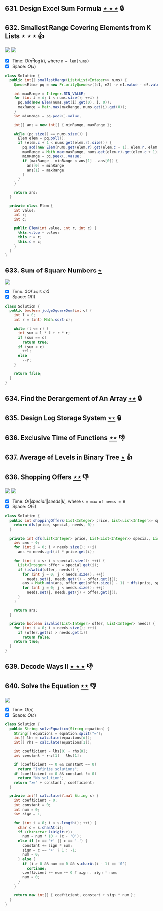 ## 631. Design Excel Sum Formula [$\star\star\star$](https://leetcode.com/problems/design-excel-sum-formula) 🔒

## 632. Smallest Range Covering Elements from K Lists [$\star\star\star$](https://leetcode.com/problems/smallest-range-covering-elements-from-k-lists) :thumbsup:

![](https://img.shields.io/badge/-Heap-0F4C3A.svg?style=flat-square) ![](https://img.shields.io/badge/-Two%20Pointers-2EA9DF.svg?style=flat-square)

- [x] Time: $O(n^2\log k)$, where `n = len(nums)`
- [x] Space: $O(k)$

```java
class Solution {
  public int[] smallestRange(List<List<Integer>> nums) {
    Queue<Elem> pq = new PriorityQueue<>((e1, e2) -> e1.value - e2.value);

    int maxRange = Integer.MIN_VALUE;
    for (int i = 0; i < nums.size(); ++i) {
      pq.add(new Elem(nums.get(i).get(0), i, 0));
      maxRange = Math.max(maxRange, nums.get(i).get(0));
    }
    int minRange = pq.peek().value;

    int[] ans = new int[] { minRange, maxRange };

    while (pq.size() == nums.size()) {
      Elem elem = pq.poll();
      if (elem.c + 1 < nums.get(elem.r).size()) {
        pq.add(new Elem(nums.get(elem.r).get(elem.c + 1), elem.r, elem.c + 1));
        maxRange = Math.max(maxRange, nums.get(elem.r).get(elem.c + 1));
        minRange = pq.peek().value;
        if (maxRange - minRange < ans[1] - ans[0]) {
          ans[0] = minRange;
          ans[1] = maxRange;
        }
      }
    }

    return ans;
  }

  private class Elem {
    int value;
    int r;
    int c;

    public Elem(int value, int r, int c) {
      this.value = value;
      this.r = r;
      this.c = c;
    }
  }
}
```

## 633. Sum of Square Numbers [$\star$](https://leetcode.com/problems/sum-of-square-numbers)

![](https://img.shields.io/badge/-Math-434343.svg?style=flat-square)

- [x] Time: $O(\sqrt c)$
- [x] Space: $O(1)$

```java
class Solution {
  public boolean judgeSquareSum(int c) {
    int l = 0;
    int r = (int) Math.sqrt(c);

    while (l <= r) {
      int sum = l * l + r * r;
      if (sum == c)
        return true;
      if (sum < c)
        ++l;
      else
        --r;
    }

    return false;
  }
}
```

## 634. Find the Derangement of An Array [$\star\star$](https://leetcode.com/problems/find-the-derangement-of-an-array) 🔒

## 635. Design Log Storage System [$\star\star$](https://leetcode.com/problems/design-log-storage-system) 🔒

## 636. Exclusive Time of Functions [$\star\star$](https://leetcode.com/problems/exclusive-time-of-functions) :thumbsdown:

## 637. Average of Levels in Binary Tree [$\star$](https://leetcode.com/problems/average-of-levels-in-binary-tree) :thumbsup:

## 638. Shopping Offers [$\star\star$](https://leetcode.com/problems/shopping-offers) :thumbsdown:

![](https://img.shields.io/badge/-Depth%20First%20Search-86C166.svg?style=flat-square) ![](https://img.shields.io/badge/-Dynamic%20Programming-113285.svg?style=flat-square)

- [x] Time: $O(|special||needs|k)$, where `k = max of needs = 6`
- [x] Space: $O(6)$

```java
class Solution {
  public int shoppingOffers(List<Integer> price, List<List<Integer>> special, List<Integer> needs) {
    return dfs(price, special, needs, 0);
  }

  private int dfs(List<Integer> price, List<List<Integer>> special, List<Integer> needs, int s) {
    int ans = 0;
    for (int i = 0; i < needs.size(); ++i)
      ans += needs.get(i) * price.get(i);

    for (int i = s; i < special.size(); ++i) {
      List<Integer> offer = special.get(i);
      if (isValid(offer, needs)) {
        for (int j = 0; j < needs.size(); ++j)
          needs.set(j, needs.get(j) - offer.get(j));
        ans = Math.min(ans, offer.get(offer.size() - 1) + dfs(price, special, needs, i));
        for (int j = 0; j < needs.size(); ++j)
          needs.set(j, needs.get(j) + offer.get(j));
      }
    }

    return ans;
  }

  private boolean isValid(List<Integer> offer, List<Integer> needs) {
    for (int i = 0; i < needs.size(); ++i)
      if (offer.get(i) > needs.get(i))
        return false;
    return true;
  }
}
```

## 639. Decode Ways II [$\star\star\star$](https://leetcode.com/problems/decode-ways-ii) :thumbsdown:

## 640. Solve the Equation [$\star\star$](https://leetcode.com/problems/solve-the-equation) :thumbsdown:

![](https://img.shields.io/badge/-Math-434343.svg?style=flat-square)

- [x] Time: $O(n)$
- [x] Space: $O(n)$

```java
class Solution {
  public String solveEquation(String equation) {
    String[] equations = equation.split("=");
    int[] lhs = calculate(equations[0]);
    int[] rhs = calculate(equations[1]);

    int coefficient = lhs[0] - rhs[0];
    int constant = rhs[1] - lhs[1];

    if (coefficient == 0 && constant == 0)
      return "Infinite solutions";
    if (coefficient == 0 && constant != 0)
      return "No solution";
    return "x=" + constant / coefficient;
  }

  private int[] calculate(final String s) {
    int coefficient = 0;
    int constant = 0;
    int num = 0;
    int sign = 1;

    for (int i = 0; i < s.length(); ++i) {
      char c = s.charAt(i);
      if (Character.isDigit(c))
        num = num * 10 + (c - '0');
      else if (c == '+' || c == '-') {
        constant += sign * num;
        sign = c == '+' ? 1 : -1;
        num = 0;
      } else {
        if (i > 0 && num == 0 && s.charAt(i - 1) == '0')
          continue;
        coefficient += num == 0 ? sign : sign * num;
        num = 0;
      }
    }

    return new int[] { coefficient, constant + sign * num };
  }
}
```
